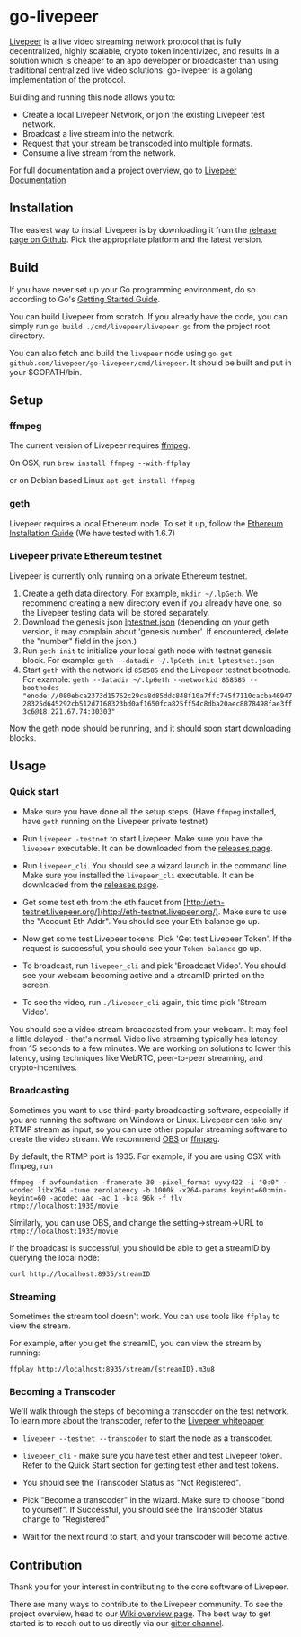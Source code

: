 # go-livepeer
[Livepeer](https://livepeer.org) is a live video streaming network protocol that is fully decentralized, highly scalable, crypto token incentivized, and results in a solution which is cheaper to an app developer or broadcaster than using traditional centralized live video solutions.  go-livepeer is a golang implementation of the protocol.

Building and running this node allows you to:

* Create a local Livepeer Network, or join the existing Livepeer test network.
* Broadcast a live stream into the network.
* Request that your stream be transcoded into multiple formats.
* Consume a live stream from the network.

For full documentation and a project overview, go to
[Livepeer Documentation](https://github.com/livepeer/wiki/wiki)

## Installation
The easiest way to install Livepeer is by downloading it from the [release page on Github](https://github.com/livepeer/go-livepeer/releases).  Pick the appropriate platform and the latest version.

## Build
If you have never set up your Go programming environment, do so according to Go's [Getting Started Guide](https://golang.org/doc/install).

You can build Livepeer from scratch.  If you already have the code, you can simply run `go build ./cmd/livepeer/livepeer.go` from the project root directory.

You can also fetch and build the `livepeer` node using `go get github.com/livepeer/go-livepeer/cmd/livepeer`. It should be built and put in your $GOPATH/bin.

## Setup

### ffmpeg
The current version of Livepeer requires [ffmpeg](https://www.ffmpeg.org/).

On OSX, run
`brew install ffmpeg --with-ffplay`

or on Debian based Linux
`apt-get install ffmpeg`

### geth
Livepeer requires a local Ethereum node. To set it up, follow the [Ethereum Installation Guide](https://github.com/ethereum/go-ethereum/wiki/Building-Ethereum)  (We have tested with 1.6.7)

### Livepeer private Ethereum testnet
Livepeer is currently only running on a private Ethereum testnet.
1. Create a geth data directory. For example, `mkdir ~/.lpGeth`. We recommend creating a new directory even if you already have one, so the Livepeer testing data will be stored separately.
2. Download the genesis json [lptestnet.json](http://eth-testnet.livepeer.org/lptestnet.json) (depending on your geth version, it may complain about 'genesis.number'. If encountered, delete the "number" field in the json.)
3. Run `geth init` to initialize your local geth node with testnet genesis block.  For example: `geth --datadir ~/.lpGeth init lptestnet.json`
4. Start `geth` with the network id `858585` and the Livepeer testnet bootnode. For example: `geth --datadir ~/.lpGeth --networkid 858585 --bootnodes "enode://080ebca2373d15762c29ca8d85ddc848f10a7ffc745f7110cacba4694728325d645292cb512d7168323bd0af1650fca825ff54c8dba20aec8878498fae3ff3c6@18.221.67.74:30303"`

Now the geth node should be running, and it should soon start downloading blocks.

## Usage

### Quick start
- Make sure you have done all the setup steps. (Have `ffmpeg` installed, have `geth` running on the Livepeer private testnet)

- Run `livepeer -testnet` to start Livepeer. Make sure you have the `livepeer` executable.  It can be downloaded from the [releases page](https://github.com/livepeer/go-livepeer/releases).

- Run `livepeer_cli`. You should see a wizard launch in the command line. Make sure you installed the `livepeer_cli` executable.  It can be downloaded from the [releases page](https://github.com/livepeer/go-livepeer/releases).

- Get some test eth from the eth faucet from [http://eth-testnet.livepeer.org/](http://eth-testnet.livepeer.org/). Make sure to use the "Account Eth Addr".  You should see your Eth balance go up.

- Now get some test Livepeer tokens. Pick 'Get test Livepeer Token'. If the request is successful, you should see your `Token balance` go up.

- To broadcast, run `livepeer_cli` and pick 'Broadcast Video'.  You should see your webcam becoming active and a streamID printed on the screen.

- To see the video, run `./livepeer_cli` again, this time pick 'Stream Video'.

You should see a video stream broadcasted from your webcam.  It may feel a little delayed - that's normal. Video live streaming typically has latency from 15 seconds to a few minutes. We are working on solutions to lower this latency, using techniques like WebRTC, peer-to-peer streaming, and crypto-incentives.

### Broadcasting

Sometimes you want to use third-party broadcasting software, especially if you are running the software on Windows or Linux. Livepeer can take any RTMP stream as input, so you can use other popular streaming software to create the video stream. We recommend [OBS](https://obsproject.com/download) or [ffmpeg](https://www.ffmpeg.org/).

By default, the RTMP port is 1935.  For example, if you are using OSX with ffmpeg, run

`ffmpeg -f avfoundation -framerate 30 -pixel_format uyvy422 -i "0:0" -vcodec libx264 -tune zerolatency -b 1000k -x264-params keyint=60:min-keyint=60 -acodec aac -ac 1 -b:a 96k -f flv rtmp://localhost:1935/movie`

Similarly, you can use OBS, and change the setting->stream->URL to `rtmp://localhost:1935/movie`

If the broadcast is successful, you should be able to get a streamID by querying the local node:

`curl http://localhost:8935/streamID`

### Streaming

Sometimes the stream tool doesn't work.  You can use tools like `ffplay` to view the stream.

For example, after you get the streamID, you can view the stream by running:

`ffplay http://localhost:8935/stream/{streamID}.m3u8`

### Becoming a Transcoder

We'll walk through the steps of becoming a transcoder on the test network.  To learn more about the transcoder, refer to the [Livepeer whitepaper](https://github.com/livepeer/wiki/blob/master/WHITEPAPER.md)

- `livepeer --testnet --transcoder` to start the node as a transcoder.

- `livepeer_cli` - make sure you have test ether and test Livepeer token.  Refer to the Quick Start section for getting test ether and test tokens.

- You should see the Transcoder Status as "Not Registered".

- Pick "Become a transcoder" in the wizard.  Make sure to choose "bond to yourself".  If Successful, you should see the Transcoder Status change to "Registered"

- Wait for the next round to start, and your transcoder will become active.


## Contribution
Thank you for your interest in contributing to the core software of Livepeer.

There are many ways to contribute to the Livepeer community. To see the project overview, head to our [Wiki overview page](https://github.com/livepeer/wiki/wiki/Project-Overview). The best way to get started is to reach out to us directly via our [gitter channel](https://gitter.im/livepeer/Lobby).
